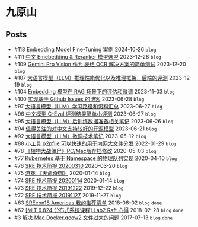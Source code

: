 # 九原山
## Posts
- #118 [Embedding Model Fine-Tuning 案例](articles/118.md) 2024-10-26 `blog`
- #111 [中文 Emebedding & Reranker 模型选型](articles/111.md) 2023-12-28 `blog`
- #109 [Gemini Pro Vision 作为 表格 OCR 解决方案的简单测试](articles/109.md) 2023-12-20 `blog`
- #107 [大语言模型（LLM）推理性能优化以及推理框架、后端的评测](articles/107.md) 2023-12-19 `blog`
- #104 [Embedding 模型在 RAG 场景下的评估和微调](articles/104.md) 2023-11-03 `blog`
- #100 [实现基于 Github Issues 的博客](articles/100.md) 2023-06-28 `blog`
- #97 [大语言模型（LLM）学习路径和资料汇总](articles/97.md) 2023-06-27 `blog`
- #96 [中文模型 C-Eval 评测结果简单小评测](articles/96.md) 2023-06-27 `blog`
- #95 [大语言模型（LLM）后训练数据准备相关笔记](articles/95.md) 2023-06-26 `blog`
- #94 [值得关注的对中文支持较好的开源模型](articles/94.md) 2023-06-21 `blog`
- #92 [大语言模型（LLM）微调技术笔记](articles/92.md) 2023-05-12 `blog`
- #88 [小工具 p2pfile 可以快速的用于内网大文件分发](articles/88.md) 2022-01-29 `blog`
- #78 [《植物大战僵尸》PC/Mac版存档修改](articles/78.md) 2020-05-03 `blog`
- #77 [Kubernetes 基于 Namespace 的物理队列实现](articles/77.md) 2020-04-10 `blog`
- #76 [SRE 技术简报 20200310](articles/76.md) 2020-03-20 `blog`
- #75 [游戏 《天命奇御》](articles/75.md) 2020-01-14 `blog`
- #74 [SRE 技术简报 20200114](articles/74.md) 2020-01-14 `blog`
- #73 [SRE 技术简报 20191222](articles/73.md) 2019-12-22 `blog`
- #72 [SRE 技术简报 20191127](articles/72.md) 2019-11-27 `blog`
- #63 [SREcon18 Americas 我的推荐清单](articles/63.md) 2018-06-02 `blog` `done`
- #62 [[MIT 6.824 分布式系统课程] Lab2 Raft 心得](articles/62.md) 2018-02-28 `blog` `done`
- #3 [解决 Mac Docker.qcow2 文件过大的问题](articles/3.md) 2017-07-13 `blog` `done`

